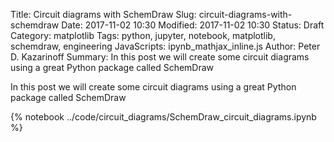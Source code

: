Title: Circuit diagrams with SchemDraw
Slug: circuit-diagrams-with-schemdraw
Date: 2017-11-02 10:30
Modified: 2017-11-02 10:30
Status: Draft
Category: matplotlib
Tags: python, jupyter, notebook, matplotlib, schemdraw, engineering
JavaScripts: ipynb_mathjax_inline.js
Author: Peter D. Kazarinoff
Summary: In this post we will create some circuit diagrams using a great Python package called SchemDraw

In this post we will create some circuit diagrams using a great Python package called SchemDraw

{% notebook ../code/circuit_diagrams/SchemDraw_circuit_diagrams.ipynb %}